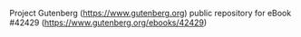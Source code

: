 Project Gutenberg (https://www.gutenberg.org) public repository for eBook #42429 (https://www.gutenberg.org/ebooks/42429)
